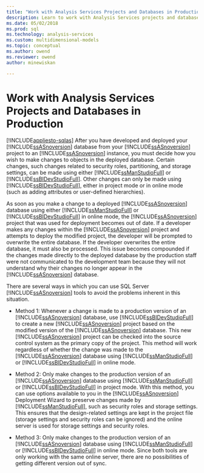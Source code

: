 ```yaml
---
title: "Work with Analysis Services Projects and Databases in Production | Microsoft Docs"
description: Learn to work with Analysis Services projects and databases in production by using online mode or project mode.
ms.date: 05/02/2018
ms.prod: sql
ms.technology: analysis-services
ms.custom: multidimensional-models
ms.topic: conceptual
ms.author: owend
ms.reviewer: owend
author: minewiskan

---
```

# Work with Analysis Services Projects and Databases in Production
[!INCLUDE[appliesto-sqlas](../includes/appliesto-sqlas.md)]
  After you have developed and deployed your [!INCLUDE[ssASnoversion](../includes/ssasnoversion-md.md)] database from your [!INCLUDE[ssASnoversion](../includes/ssasnoversion-md.md)] project to an [!INCLUDE[ssASnoversion](../includes/ssasnoversion-md.md)] instance, you must decide how you wish to make changes to objects in the deployed database. Certain changes, such changes related to security roles, partitioning, and storage settings, can be made using either [!INCLUDE[ssManStudioFull](../includes/ssmanstudiofull-md.md)] or [!INCLUDE[ssBIDevStudioFull](../includes/ssbidevstudiofull-md.md)]. Other changes can only be made using [!INCLUDE[ssBIDevStudioFull](../includes/ssbidevstudiofull-md.md)], either in project mode or in online mode (such as adding attributes or user-defined hierarchies).  
  
 As soon as you make a change to a deployed [!INCLUDE[ssASnoversion](../includes/ssasnoversion-md.md)] database using either [!INCLUDE[ssManStudioFull](../includes/ssmanstudiofull-md.md)] or [!INCLUDE[ssBIDevStudioFull](../includes/ssbidevstudiofull-md.md)] in online mode, the [!INCLUDE[ssASnoversion](../includes/ssasnoversion-md.md)] project that was used for deployment becomes out of date. If a developer makes any changes within the [!INCLUDE[ssASnoversion](../includes/ssasnoversion-md.md)] project and attempts to deploy the modified project, the developer will be prompted to overwrite the entire database. If the developer overwrites the entire database, it must also be processed. This issue becomes compounded if the changes made directly to the deployed database by the production staff were not communicated to the development team because they will not understand why their changes no longer appear in the [!INCLUDE[ssASnoversion](../includes/ssasnoversion-md.md)] database.  
  
 There are several ways in which you can use SQL Server [!INCLUDE[ssASnoversion](../includes/ssasnoversion-md.md)] tools to avoid the problems inherent in this situation.  
  
-   Method 1: Whenever a change is made to a production version of an [!INCLUDE[ssASnoversion](../includes/ssasnoversion-md.md)] database, use [!INCLUDE[ssBIDevStudioFull](../includes/ssbidevstudiofull-md.md)] to create a new [!INCLUDE[ssASnoversion](../includes/ssasnoversion-md.md)] project based on the modified version of the [!INCLUDE[ssASnoversion](../includes/ssasnoversion-md.md)] database. This new [!INCLUDE[ssASnoversion](../includes/ssasnoversion-md.md)] project can be checked into the source control system as the primary copy of the project. This method will work regardless of whether the change was made to the [!INCLUDE[ssASnoversion](../includes/ssasnoversion-md.md)] database using [!INCLUDE[ssManStudioFull](../includes/ssmanstudiofull-md.md)] or [!INCLUDE[ssBIDevStudioFull](../includes/ssbidevstudiofull-md.md)] in online mode.  
  
-   Method 2: Only make changes to the production version of an [!INCLUDE[ssASnoversion](../includes/ssasnoversion-md.md)] database using [!INCLUDE[ssManStudioFull](../includes/ssmanstudiofull-md.md)] or [!INCLUDE[ssBIDevStudioFull](../includes/ssbidevstudiofull-md.md)] in project mode. With this method, you can use options available to you in the [!INCLUDE[ssASnoversion](../includes/ssasnoversion-md.md)] Deployment Wizard to preserve changes made by [!INCLUDE[ssManStudioFull](../includes/ssmanstudiofull-md.md)], such as security roles and storage settings. This ensures that the design-related settings are kept in the project file (storage settings and security roles can be ignored) and the online server is used for storage settings and security roles.  
  
-   Method 3: Only make changes to the production version of an [!INCLUDE[ssASnoversion](../includes/ssasnoversion-md.md)] database using [!INCLUDE[ssManStudioFull](../includes/ssmanstudiofull-md.md)] or [!INCLUDE[ssBIDevStudioFull](../includes/ssbidevstudiofull-md.md)] in online mode. Since both tools are only working with the same online server, there are no possibilities of getting different version out of sync.  
  
  

